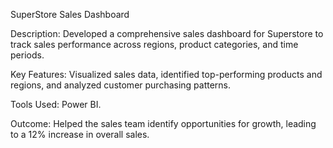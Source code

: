 SuperStore Sales Dashboard

Description: Developed a comprehensive sales dashboard for Superstore to track sales performance across regions, product categories, and time periods.

Key Features: Visualized sales data, identified top-performing products and regions, and analyzed customer purchasing patterns.

Tools Used: Power BI.

Outcome: Helped the sales team identify opportunities for growth, leading to a 12% increase in overall sales.
